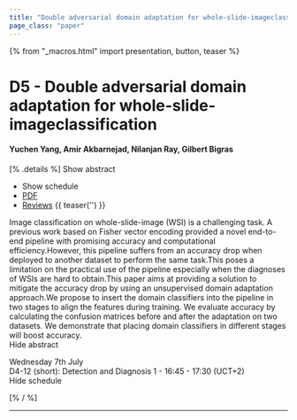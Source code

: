 ```yaml
---
title: "Double adversarial domain adaptation for whole-slide-imageclassification"
page_class: "paper"
---
```


{% from "_macros.html" import presentation, button, teaser %}

# D5 - Double adversarial domain adaptation for whole-slide-imageclassification

#### Yuchen Yang, Amir Akbarnejad, Nilanjan Ray, Gilbert Bigras

[% .details %]
<a class="toggle_visibility" data-selector=".abstract" data-level="3">Show abstract</a>
- <a class="toggle_visibility" data-selector=".schedule" data-level="3">Show schedule</a>
- <a href="https://openreview.net/pdf?id=70gFxx5ytwh">PDF</a>
- <a href="https://openreview.net/forum?id=70gFxx5ytwh">Reviews</a>
{{ teaser('') }}

<p>
    <span class="abstract">
        Image classification on whole-slide-image (WSI) is a challenging task. A previous work based on Fisher vector encoding provided a novel end-to-end pipeline with promising accuracy and computational efficiency.However, this pipeline suffers from an accuracy drop when deployed to another dataset to perform the same task.This poses a limitation on the practical use of the pipeline especially when the diagnoses of WSIs are hard to obtain.This paper aims at providing a solution to mitigate the accuracy drop by using an unsupervised domain adaptation approach.We propose to insert the domain classifiers into the pipeline in two stages to align the features during training. We evaluate accuracy by calculating the confusion matrices before and after the adaptation on two datasets. We demonstrate that placing domain classifiers in different stages will boost accuracy.
        <br>
        <span class="actions"><a class="toggle_visibility" data-level="2">Hide abstract</a></span>
    </span>
</p>

<p>
    <span class="schedule">
         Wednesday 7th July<br>D4-12 (short): Detection and Diagnosis 1 - 16:45 - 17:30 (UCT+2)
        <br>
        <span class="actions"><a class="toggle_visibility" data-level="2">Hide schedule</a></span>
    </span>
</p>

[% / %]


---

